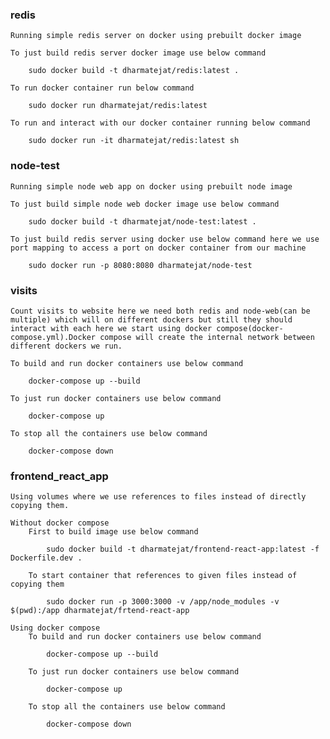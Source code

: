 ### redis
    Running simple redis server on docker using prebuilt docker image

    To just build redis server docker image use below command

        sudo docker build -t dharmatejat/redis:latest .

    To run docker container run below command

        sudo docker run dharmatejat/redis:latest

    To run and interact with our docker container running below command

        sudo docker run -it dharmatejat/redis:latest sh

### node-test
    Running simple node web app on docker using prebuilt node image

    To just build simple node web docker image use below command

        sudo docker build -t dharmatejat/node-test:latest .

    To just build redis server using docker use below command here we use port mapping to access a port on docker container from our machine

        sudo docker run -p 8080:8080 dharmatejat/node-test

### visits
    Count visits to website here we need both redis and node-web(can be multiple) which will on different dockers but still they should interact with each here we start using docker compose(docker-compose.yml).Docker compose will create the internal network between different dockers we run.

    To build and run docker containers use below command

        docker-compose up --build

    To just run docker containers use below command

        docker-compose up

    To stop all the containers use below command

        docker-compose down

### frontend_react_app
    Using volumes where we use references to files instead of directly copying them.

    Without docker compose
        First to build image use below command

            sudo docker build -t dharmatejat/frontend-react-app:latest -f Dockerfile.dev .

        To start container that references to given files instead of copying them

            sudo docker run -p 3000:3000 -v /app/node_modules -v $(pwd):/app dharmatejat/frtend-react-app

    Using docker compose
        To build and run docker containers use below command

            docker-compose up --build

        To just run docker containers use below command

            docker-compose up

        To stop all the containers use below command

            docker-compose down
